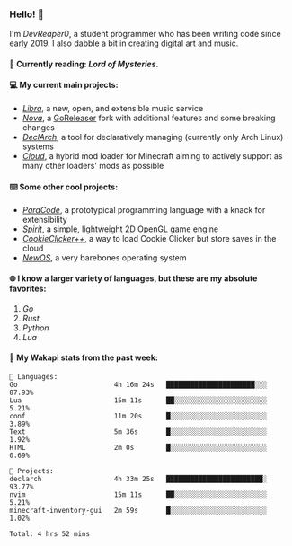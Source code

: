 ### Hello! 👋

I'm _DevReaper0_, a student programmer who has been writing code since early 2019. I also dabble a bit in creating digital art and music.

#### 📖 Currently reading: *Lord of Mysteries*.

#### 💻 My current main projects:

-   _[Libra](https://github.com/LibraMusic)_, a new, open, and extensible music service
-   _[Nova](https://github.com/LibraMusic/Nova)_, a [GoReleaser](https://github.com/goreleaser/goreleaser) fork with additional features and some breaking changes
-   _[DeclArch](https://github.com/DevReaper0/declarch)_, a tool for declaratively managing (currently only Arch Linux) systems
-   _[Cloud](https://github.com/CloudLoaderMC/CloudLoader)_, a hybrid mod loader for Minecraft aiming to actively support as many other loaders' mods as possible

#### ⌨️ Some other cool projects:

-   _[ParaCode](https://github.com/ParaCodeLang/ParaCode)_, a prototypical programming language with a knack for extensibility
-   _[Spirit](https://gitlab.com/DevReaper0/SpiritEngine)_, a simple, lightweight 2D OpenGL game engine
-   _[CookieClicker++](https://github.com/DevReaper0/CookieClickerPlusPlus)_, a way to load Cookie Clicker but store saves in the cloud
-   _[NewOS](https://github.com/DevReaper0/NewOS)_, a very barebones operating system

#### 🌐 I know a larger variety of languages, but these are my absolute favorites:

1. _Go_
2. _Rust_
3. _Python_
4. _Lua_

#### 📡 My Wakapi stats from the past week:

```text
💾 Languages:
Go                        4h 16m 24s   ██████████████████████░░░  87.93%
Lua                       15m 11s      ██░░░░░░░░░░░░░░░░░░░░░░░  5.21%
conf                      11m 20s      █░░░░░░░░░░░░░░░░░░░░░░░░  3.89%
Text                      5m 36s       █░░░░░░░░░░░░░░░░░░░░░░░░  1.92%
HTML                      2m 0s        █░░░░░░░░░░░░░░░░░░░░░░░░  0.69%

💼 Projects:
declarch                  4h 33m 25s   ████████████████████████░  93.77%
nvim                      15m 11s      ██░░░░░░░░░░░░░░░░░░░░░░░  5.21%
minecraft-inventory-gui   2m 59s       █░░░░░░░░░░░░░░░░░░░░░░░░  1.02%

Total: 4 hrs 52 mins
```
